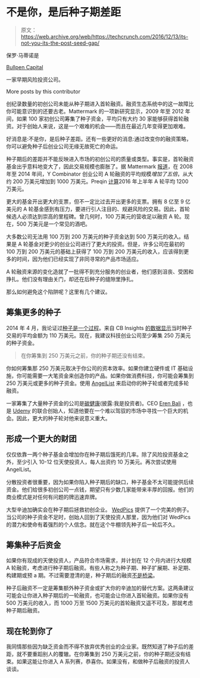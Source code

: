 # 不是你，是后种子期差距 

> 原文：<https://web.archive.org/web/https://techcrunch.com/2016/12/13/its-not-you-its-the-post-seed-gap/>

保罗·马蒂诺是

[Bullpen Capital](https://web.archive.org/web/20221007005301/http://bullpencap.com/)

一家早期风险投资公司。

More posts by this contributor

创纪录数量的初创公司未能从种子期进入首轮融资。融资生态系统中的这一故障比你可能意识到的还要古老。Mattermark 的一项新研究显示，2009 年至 2012 年间，如果 100 家初创公司筹集了种子资金，平均只有大约 30 家能够获得首轮融资。对于创始人来说，这是一个艰难的机会——而且在最近几年变得更加艰难。

好消息是:不是你，是后种子差距。还有一些更好的消息:通过改变你的融资策略，你可以避免种子后创业公司无缘无故死亡的命运。

种子期后的差距并不能反映进入市场的初创公司的质量或类型。事实是，首轮融资基金出乎意料地变大了，因此交易规模也膨胀了。据 Mattermark [报道](https://web.archive.org/web/20221007005301/https://mattermark.com/y-combinator-series-a-average-round-size/)，在 2008 年至 2014 年间，Y Combinator 创业公司 A 轮融资的平均规模*增加了五倍*，从大约 200 万美元增加到 1000 万美元。Preqin [计算](https://web.archive.org/web/20221007005301/https://www.preqin.com/docs/reports/Preqin-Venture-Capital-Deals-and-Exits-Q2-2016.pdf)2016 年上半年 A 轮平均 1200 万美元。

更大的基金开出更大的支票，但不一定比过去开出更多的支票。拥有 8 亿至 9 亿美元的 A 轮基金感到有压力，要进行引人注目的、规避风险的交易。因此，首轮候选人必须达到崇高的里程碑。曾几何时，100 万美元的营收足以融资 A 轮。现在，500 万美元是一个常见的酒吧。

大多数公司无法用 100 万到 200 万美元的种子资金达到 500 万美元的收入。结果是 A 轮基金对更少的创业公司进行了更大的投资。但是，许多公司在最初的 100 万到 200 万美元的基础上获得了 100 万到 200 万美元的收入，应该得到更多的时间，因为他们已经实现了非同寻常的产品市场适应。

A 轮融资来源的变化造就了一批得不到充分服务的创业者，他们感到沮丧、受困和挣扎。他们没有理由关门，却还在后种子的缝隙里挣扎。

那么如何避免这个陷阱呢？这里有几个建议。

## 筹集更多的种子

2014 年 4 月，我论证过[种子是一个过程](https://web.archive.org/web/20221007005301/https://beta.techcrunch.com/2014/04/26/seed-is-a-process/)。来自 CB Insights [的数据显示](https://web.archive.org/web/20221007005301/https://www.cbinsights.com/blog/early-stage-tech-report-february-2016/)当时种子交易的平均金额为 110 万美元。现在，我建议科技创业公司至少筹集 250 万美元的种子资金。

> 在你筹集到 250 万美元之前，你的种子期还没有结束。

你如何筹集那 250 万美元取决于你公司的资本效率。如果你建立硬件或 IT 基础设施，你可能需要一大笔资金来创造你的产品。如果你做消费科技，你可能会筹集到 250 万美元或更多的种子资金。使用 [AngelList](https://web.archive.org/web/20221007005301/https://www.crunchbase.com/organization/angellist) 来启动你的种子轮或者完成多轮融资。

一家筹集了大量种子资金的公司是[碳健康](https://web.archive.org/web/20221007005301/https://www.crunchbase.com/organization/carbon-health)(披露:我是投资者)。CEO [Eren Bali](https://web.archive.org/web/20221007005301/https://www.crunchbase.com/person/eren-bali#/entity) ，也是 [Udemy](https://web.archive.org/web/20221007005301/https://www.crunchbase.com/organization/udemy#/entity) 的联合创始人，知道他要在一个难以驾驭的市场中寻找一个巨大的机会。因此，更大的种子轮对他来说意义重大。

## 形成一个更大的财团

仅仅依靠一两个种子基金会增加你在种子期后饿死的几率。除了风险投资基金之外，至少引入 10-12 位天使投资人，每人出资约 10 万美元。再次尝试使用 AngelList。

分散投资者很重要，因为如果你陷入种子期后的缺口，种子基金不太可能提供后续资金。他们给很多初创公司一点钱，期望只有少数几家能带来丰厚的回报。他们的商业模式是对任何有问题的牌迅速弃牌。

大型辛迪加确实会在种子期后拯救初创企业。 [WedPics](https://web.archive.org/web/20221007005301/https://www.crunchbase.com/organization/wedpics) 提供了一个完美的例子。当公司的种子资金不足时，创始人回到了天使投资人那里，因为他们对 WedPics 的潜力和使命有着强烈的个人信念。就在这个牛棚领先种子后一轮后不久。

## 筹集种子后资金

如果你有现成的天使投资人，产品符合市场需求，并计划在 12 个月内进行大规模 A 轮融资，考虑进行种子期后融资。有些人称之为种子期、种子扩展期、补足期、构建期或预 a 期。不过需要澄清的是，种子期后的融资[不是桥梁](https://web.archive.org/web/20221007005301/https://beta.techcrunch.com/2016/06/29/a-post-seed-round-is-not-a-bridge/)。

种子后融资不一定是筹集额外种子资金或扩大你的辛迪加的替代方案。这两条建议可能会让你进入种子期后的一轮融资，也可能会让你进入首轮融资。如果你没有 500 万美元的收入，而 1000 万至 1500 万美元的首轮融资又遥不可及，那就考虑种子期后融资。

## 现在轮到你了

我同情那些因为缺乏资金而不得不放弃优秀创业的企业家。既然知道了种子后的差距，就不要重蹈别人的覆辙。在你筹集到 250 万美元之前，你的种子期还没有结束。如果这能让你进入 A 系列赛，恭喜你。如果没有，和做种子后融资的投资人谈谈。